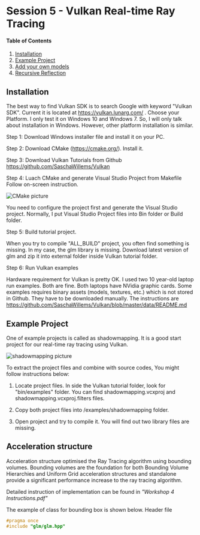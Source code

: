 # Session 5 - Vulkan Real-time Ray Tracing 

#### Table of Contents
1. [Installation](https://github.coventry.ac.uk/ac7020/322COM_TeachingMaterial/blob/master/Session%205#Installation)
2. [Example Project](https://github.coventry.ac.uk/ac7020/322COM_TeachingMaterial/blob/master/Session%205#Example-Project)
3. [Add your own models](https://github.coventry.ac.uk/ac7020/322COM_TeachingMaterial/blob/master/Session%205#Acceleration-structure)
4. [Recursive Reflection](https://github.coventry.ac.uk/ac7020/322COM_TeachingMaterial/blob/master/Session%205#Recursive-Reflection)

## Installation

The best way to find Vulkan SDK is to search Google with keyword "Vulkan SDK". Current it is located at
https://vulkan.lunarg.com/ . Choose your Platform. I only test it on Windows 10 and Windows 7. 
So, I will only talk about installation in Windows. However, other platform installation is similar. 

Step 1: Download Windows installer file and install it on your PC.

Step 2: Download CMake (https://cmake.org/). Install it.

Step 3: Download Vulkan Tutorials from Github https://github.com/SaschaWillems/Vulkan 

Step 4: Luach CMake and generate Visual Studio Project from Makefile
Follow on-screen instruction.

![CMake picture](https://github.coventry.ac.uk/ac7020/322COM_TeachingMaterial/blob/master/Session%205/Readme%20Pictures/CMake.JPG)

You need to configure the project first and generate the Visual Studio project. Normally, I put Visual Studio Project files into Bin folder or Build folder.

Step 5: Build tutorial project.

When you try to compile "ALL_BUILD" project, you often find something is missing.
In my case, the glm library is missing. Download latest version of glm and zip it into external folder inside Vulkan tutorial folder.

Step 6: Run Vulkan examples

Hardware requirement for Vulkan is pretty OK. I used two 10 year-old laptop run examples. Both are fine.
Both laptops have NVidia graphic cards. 
Some examples requires binary assets (models, textures, etc.) which is not stored in Github. They have to be downloaded manually.
The instructions are
https://github.com/SaschaWillems/Vulkan/blob/master/data/README.md
 
## Example Project

One of example projects is called as shadowmapping. It is a good start project for our real-time ray tracing using Vulkan.

![shadowmapping picture](https://github.coventry.ac.uk/ac7020/322COM_TeachingMaterial/blob/master/Session%205/Readme%20Pictures/shadowmapping.JPG)

To extract the project files and combine with source codes, You might follow instructions below:

1. Locate project files. 
In side the Vulkan tutorial folder, look for "bin/examples" folder.
You can find  shadowmapping.vcxproj and shadowmapping.vcxproj.filters files.

2. Copy both project files into /examples/shadowmapping folder.

3. Open project and try to compile it. You will find out two library files are missing.


## Acceleration structure

Acceleration structure optimised the Ray Tracing algorithm using bounding volumes. Bounding volumes are
the foundation for both Bounding Volume Hierarchies and Uniform Grid acceleration structures and
standalone provide a significant performance increase to the ray tracing algorithm.

Detailed instruction of implementation can be found in _"Workshop 4 Instructions.pdf"_

The example of class for bounding box is shown below.
Header file

```C++
#pragma once
#include "glm/glm.hpp"
```

